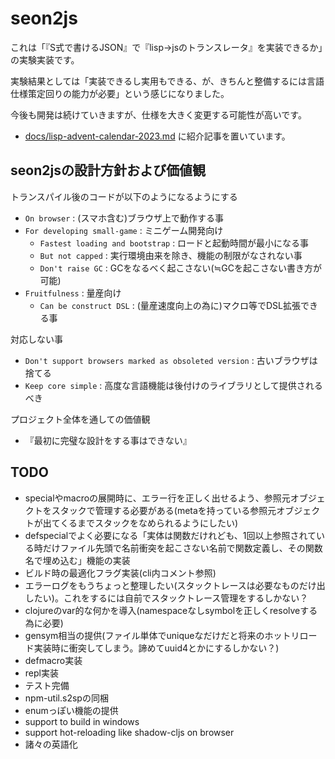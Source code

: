 # seon2js

これは「『S式で書けるJSON』で『lisp->jsのトランスレータ』を実装できるか」の実験実装です。

実験結果としては「実装できるし実用もできる、が、きちんと整備するには言語仕様策定回りの能力が必要」という感じになりました。

今後も開発は続けていきますが、仕様を大きく変更する可能性が高いです。

- [docs/lisp-advent-calendar-2023.md](docs/lisp-advent-calendar-2023.md) に紹介記事を置いています。


## seon2jsの設計方針および価値観

トランスパイル後のコードが以下のようになるようにする

- `On browser` : (スマホ含む)ブラウザ上で動作する事
- `For developing small-game` : ミニゲーム開発向け
    - `Fastest loading and bootstrap` : ロードと起動時間が最小になる事
    - `But not capped` : 実行環境由来を除き、機能の制限がなされない事
    - `Don't raise GC` : GCをなるべく起こさない(≒GCを起こさない書き方が可能)
- `Fruitfulness` : 量産向け
    - `Can be construct DSL` : (量産速度向上の為に)マクロ等でDSL拡張できる事


対応しない事

- `Don't support browsers marked as obsoleted version` : 古いブラウザは捨てる
- `Keep core simple` : 高度な言語機能は後付けのライブラリとして提供されるべき


プロジェクト全体を通しての価値観

- 『最初に完璧な設計をする事はできない』


## TODO

- specialやmacroの展開時に、エラー行を正しく出せるよう、参照元オブジェクトをスタックで管理する必要がある(metaを持っている参照元オブジェクトが出てくるまでスタックをなめられるようにしたい)
- defspecialでよく必要になる「実体は関数だけれども、1回以上参照されている時だけファイル先頭で名前衝突を起こさない名前で関数定義し、その関数名で埋め込む」機能の実装
- ビルド時の最適化フラグ実装(cli内コメント参照)
- エラーログをもうちょっと整理したい(スタックトレースは必要なものだけ出したい)。これをするには自前でスタックトレース管理をするしかない？
- clojureのvar的な何かを導入(namespaceなしsymbolを正しくresolveする為に必要)
- gensym相当の提供(ファイル単体でuniqueなだけだと将来のホットリロード実装時に衝突してしまう。諦めてuuid4とかにするしかない？)
- defmacro実装
- repl実装
- テスト完備
- npm-util.s2spの同梱
- enumっぽい機能の提供
- support to build in windows
- support hot-reloading like shadow-cljs on browser
- 諸々の英語化


